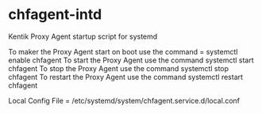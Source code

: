 # chfagent-intd
Kentik Proxy Agent startup script for systemd

To maker the Proxy Agent start on boot use the command =  systemctl enable chfagent
To start the Proxy Agent use the command systemctl start chfagent
To stop the Proxy Agent use the command systemctl stop chfagent
To restart the Proxy Agent use the command systemctl restart chfagent

Local Config File = /etc/systemd/system/chfagent.service.d/local.conf